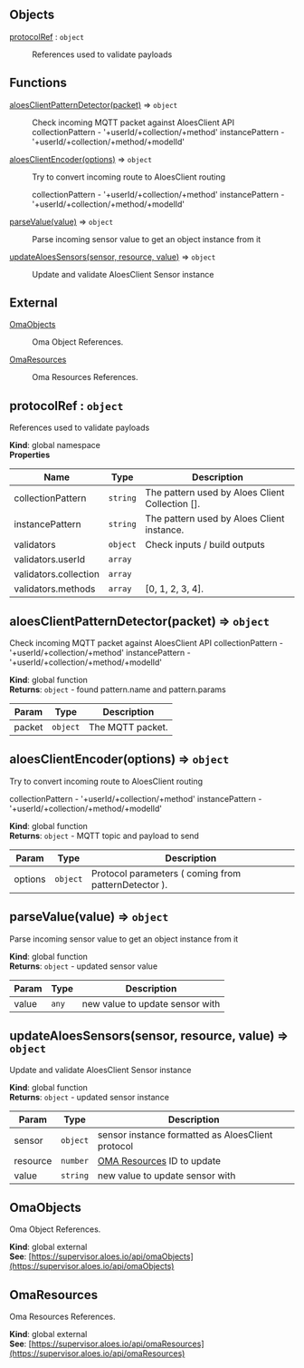 ## Objects

<dl>
<dt><a href="#protocolRef">protocolRef</a> : <code>object</code></dt>
<dd><p>References used to validate payloads</p>
</dd>
</dl>

## Functions

<dl>
<dt><a href="#aloesClientPatternDetector">aloesClientPatternDetector(packet)</a> ⇒ <code>object</code></dt>
<dd><p>Check incoming MQTT packet against AloesClient API
collectionPattern - &#39;+userId/+collection/+method&#39;
instancePattern - &#39;+userId/+collection/+method/+modelId&#39;</p>
</dd>
<dt><a href="#aloesClientEncoder">aloesClientEncoder(options)</a> ⇒ <code>object</code></dt>
<dd><p>Try to convert incoming route to AloesClient routing</p>
<p>collectionPattern - &#39;+userId/+collection/+method&#39;
instancePattern - &#39;+userId/+collection/+method/+modelId&#39;</p>
</dd>
<dt><a href="#parseValue">parseValue(value)</a> ⇒ <code>object</code></dt>
<dd><p>Parse incoming sensor value to get an object instance from it</p>
</dd>
<dt><a href="#updateAloesSensors">updateAloesSensors(sensor, resource, value)</a> ⇒ <code>object</code></dt>
<dd><p>Update and validate AloesClient Sensor instance</p>
</dd>
</dl>

## External

<dl>
<dt><a href="#external_OmaObjects">OmaObjects</a></dt>
<dd><p>Oma Object References.</p>
</dd>
<dt><a href="#external_OmaResources">OmaResources</a></dt>
<dd><p>Oma Resources References.</p>
</dd>
</dl>

<a name="protocolRef"></a>

## protocolRef : <code>object</code>
References used to validate payloads

**Kind**: global namespace  
**Properties**

| Name | Type | Description |
| --- | --- | --- |
| collectionPattern | <code>string</code> | The pattern used by Aloes Client Collection []. |
| instancePattern | <code>string</code> | The pattern used by Aloes Client instance. |
| validators | <code>object</code> | Check inputs / build outputs |
| validators.userId | <code>array</code> |  |
| validators.collection | <code>array</code> |  |
| validators.methods | <code>array</code> | [0, 1, 2, 3, 4]. |

<a name="aloesClientPatternDetector"></a>

## aloesClientPatternDetector(packet) ⇒ <code>object</code>
Check incoming MQTT packet against AloesClient API
collectionPattern - '+userId/+collection/+method'
instancePattern - '+userId/+collection/+method/+modelId'

**Kind**: global function  
**Returns**: <code>object</code> - found pattern.name and pattern.params  

| Param | Type | Description |
| --- | --- | --- |
| packet | <code>object</code> | The MQTT packet. |

<a name="aloesClientEncoder"></a>

## aloesClientEncoder(options) ⇒ <code>object</code>
Try to convert incoming route to AloesClient routing

collectionPattern - '+userId/+collection/+method'
instancePattern - '+userId/+collection/+method/+modelId'

**Kind**: global function  
**Returns**: <code>object</code> - MQTT topic and payload to send  

| Param | Type | Description |
| --- | --- | --- |
| options | <code>object</code> | Protocol parameters ( coming from patternDetector ). |

<a name="parseValue"></a>

## parseValue(value) ⇒ <code>object</code>
Parse incoming sensor value to get an object instance from it

**Kind**: global function  
**Returns**: <code>object</code> - updated sensor value  

| Param | Type | Description |
| --- | --- | --- |
| value | <code>any</code> | new value to update sensor with |

<a name="updateAloesSensors"></a>

## updateAloesSensors(sensor, resource, value) ⇒ <code>object</code>
Update and validate AloesClient Sensor instance

**Kind**: global function  
**Returns**: <code>object</code> - updated sensor instance  

| Param | Type | Description |
| --- | --- | --- |
| sensor | <code>object</code> | sensor instance formatted as AloesClient protocol |
| resource | <code>number</code> | [OMA Resources](/aloes/#omaresources)  ID to update |
| value | <code>string</code> | new value to update sensor with |

<a name="external_OmaObjects"></a>

## OmaObjects
Oma Object References.

**Kind**: global external  
**See**: [https://supervisor.aloes.io/api/omaObjects](https://supervisor.aloes.io/api/omaObjects)  
<a name="external_OmaResources"></a>

## OmaResources
Oma Resources References.

**Kind**: global external  
**See**: [https://supervisor.aloes.io/api/omaResources](https://supervisor.aloes.io/api/omaResources)  
